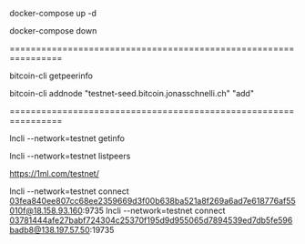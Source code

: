 docker-compose up -d

docker-compose down

================================================================

bitcoin-cli getpeerinfo

bitcoin-cli addnode "testnet-seed.bitcoin.jonasschnelli.ch" "add"

================================================================

lncli --network=testnet getinfo

lncli --network=testnet listpeers

https://1ml.com/testnet/

lncli --network=testnet connect 03fea840ee807cc68ee2359669d3f00b638ba521a8f269a6ad7e618776af55010f@18.158.93.160:9735
lncli --network=testnet connect 03781444afe27babf724304c25370f195d9d955065d7894539ed7db5fe596badb8@138.197.57.50:19735